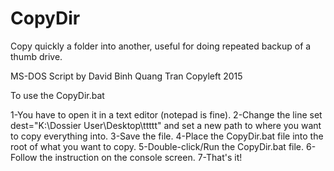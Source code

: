 # CopyDir
Copy quickly a folder into another, useful for doing repeated backup of a thumb drive.

MS-DOS Script by David Binh Quang Tran
Copyleft 2015


To use the CopyDir.bat

1-You have to open it in a text editor (notepad is fine).
2-Change the line 
	set dest="K:\Dossier User\Desktop\ttttt"
  and set a new path to where you want to copy everything into.
3-Save the file.
4-Place the CopyDir.bat file into the root of what you want to copy.
5-Double-click/Run the CopyDir.bat file.
6-Follow the instruction on the console screen.
7-That's it!
